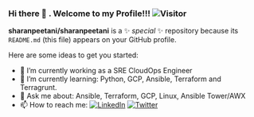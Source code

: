### Hi there 👋 . Welcome to my Profile!!! ![Visitor](https://visitor-badge.laobi.icu/badge?page_id=sharanpeetani.repoName)

**sharanpeetani/sharanpeetani** is a ✨ _special_ ✨ repository because its `README.md` (this file) appears on your GitHub profile.

Here are some ideas to get you started:

- 🔭 I’m currently working as a SRE CloudOps Engineer
- 🌱 I’m currently learning: Python, GCP, Ansible, Terraform and Terragrunt. 
- 💬 Ask me about: Ansible, Terraform, GCP, Linux, Ansible Tower/AWX
- 📫 How to reach me: <a href="https://www.linkedin.com/in/maithili-sharan-peetani-28349431/">![LinkedIn](https://img.shields.io/badge/LinkedIn-0077B5?style=for-the-badge&logo=linkedin&logoColor=white)</a> <a href="https://twitter.com/sharanpeetani/">![Twitter](https://img.shields.io/badge/Twitter-1DA1F2?style=for-the-badge&logo=twitter&logoColor=white)</a>

